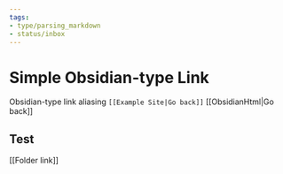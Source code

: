 ```yaml
---
tags:
- type/parsing_markdown
- status/inbox
---
```


# Simple Obsidian-type Link
Obsidian-type link aliasing 
`[[Example Site|Go back]]` [[ObsidianHtml|Go back]]

## Test
[[Folder link]]